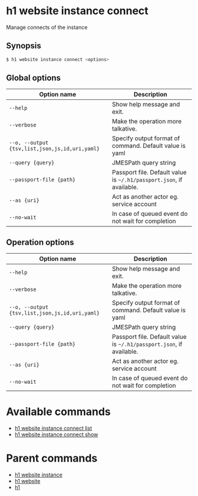 
# h1 website instance connect

Manage connects of the instance

## Synopsis

```bash
$ h1 website instance connect <options>
```

## Global options

| Option name                                        | Description                                                              |
| -------------------------------------------------- | ------------------------------------------------------------------------ |
| ```--help```                                       | Show help message and exit.                                              |
| ```--verbose```                                    | Make the operation more talkative.                                       |
| ```--o, --output {tsv,list,json,js,id,uri,yaml}``` | Specify output format of command. Default value is yaml                  |
| ```--query {query}```                              | JMESPath query string                                                    |
| ```--passport-file {path}```                       | Passport file. Default value is ```~/.h1/passport.json```, if available. |
| ```--as {uri}```                                   | Act as another actor eg. service account                                 |
| ```--no-wait```                                    | In case of queued event do not wait for completion                       |

## Operation options

| Option name                                        | Description                                                              |
| -------------------------------------------------- | ------------------------------------------------------------------------ |
| ```--help```                                       | Show help message and exit.                                              |
| ```--verbose```                                    | Make the operation more talkative.                                       |
| ```--o, --output {tsv,list,json,js,id,uri,yaml}``` | Specify output format of command. Default value is yaml                  |
| ```--query {query}```                              | JMESPath query string                                                    |
| ```--passport-file {path}```                       | Passport file. Default value is ```~/.h1/passport.json```, if available. |
| ```--as {uri}```                                   | Act as another actor eg. service account                                 |
| ```--no-wait```                                    | In case of queued event do not wait for completion                       |

# Available commands

* [h1 website instance connect list](./list/README.md)
* [h1 website instance connect show](./show/README.md)

# Parent commands

* [h1 website instance](./../README.md)
* [h1 website](./../../README.md)
* [h1](./../../../README.md)
